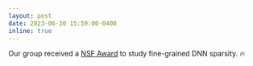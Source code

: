 ```yaml
---
layout: post
date: 2023-06-30 15:59:00-0400
inline: true
---
```


Our group received a [NSF Award](https://www.nsf.gov/awardsearch/showAward?AWD_ID=2303626) to study fine-grained DNN sparsity. :fire:
